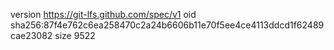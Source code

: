 version https://git-lfs.github.com/spec/v1
oid sha256:87f4e762c6ea258470c2a24b6606b11e70f5ee4ce4113ddcd1f62489cae23082
size 9522
